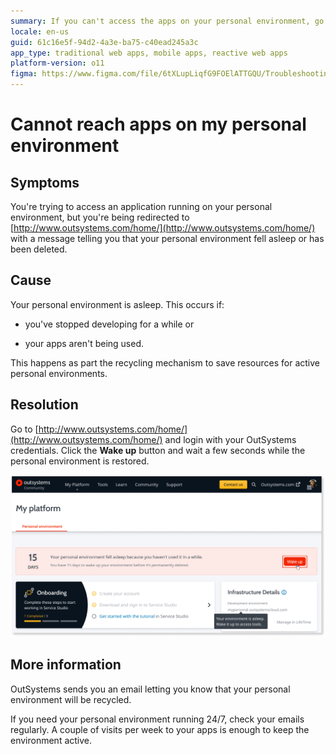 ```yaml
---
summary: If you can't access the apps on your personal environment, go to www.outsystems.com/home and check if your environment has been recycled.
locale: en-us
guid: 61c16e5f-94d2-4a3e-ba75-c40ead245a3c
app_type: traditional web apps, mobile apps, reactive web apps
platform-version: o11
figma: https://www.figma.com/file/6tXLupLiqfG9FOElATTGQU/Troubleshooting?node-id=3327:404
---
```


# Cannot reach apps on my personal environment

## Symptoms

You're trying to access an application running on your personal environment, but you're being redirected to [http://www.outsystems.com/home/](http://www.outsystems.com/home/) with a message telling you that your personal environment fell asleep or has been deleted.

## Cause

Your personal environment is asleep. This occurs if:

* you've stopped developing for a while or

* your apps aren't being used.

This happens as part the recycling mechanism to save resources for active personal environments.

## Resolution

Go to [http://www.outsystems.com/home/](http://www.outsystems.com/home/) and login with your OutSystems credentials. Click the **Wake up** button and wait a few seconds while the personal environment is restored.

![](images/pe-sleep.png)

## More information

OutSystems sends you an email letting you know that your personal environment will be recycled.

If you need your personal environment running 24/7, check your emails regularly. A couple of visits per week to your apps is enough to keep the environment active.

